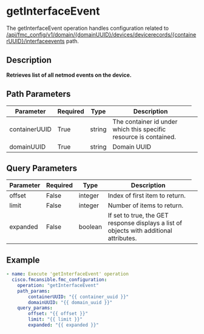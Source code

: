 # getInterfaceEvent

The getInterfaceEvent operation handles configuration related to [/api/fmc_config/v1/domain/{domainUUID}/devices/devicerecords/{containerUUID}/interfaceevents](/paths//api/fmc_config/v1/domain/{domain_uuid}/devices/devicerecords/{container_uuid}/interfaceevents.md) path.&nbsp;
## Description
**Retrieves list of all netmod events on the device.**

## Path Parameters
| Parameter | Required | Type | Description |
| --------- | -------- | ---- | ----------- |
| containerUUID | True | string <td colspan=3> The container id under which this specific resource is contained. |
| domainUUID | True | string <td colspan=3> Domain UUID |

## Query Parameters
| Parameter | Required | Type | Description |
| --------- | -------- | ---- | ----------- |
| offset | False | integer <td colspan=3> Index of first item to return. |
| limit | False | integer <td colspan=3> Number of items to return. |
| expanded | False | boolean <td colspan=3> If set to true, the GET response displays a list of objects with additional attributes. |

## Example
```yaml
- name: Execute 'getInterfaceEvent' operation
  cisco.fmcansible.fmc_configuration:
    operation: "getInterfaceEvent"
    path_params:
        containerUUID: "{{ container_uuid }}"
        domainUUID: "{{ domain_uuid }}"
    query_params:
        offset: "{{ offset }}"
        limit: "{{ limit }}"
        expanded: "{{ expanded }}"

```